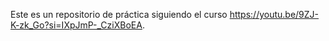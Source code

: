 Este es un repositorio de práctica siguiendo el curso https://youtu.be/9ZJ-K-zk_Go?si=IXpJmP-_CziXBoEA.
